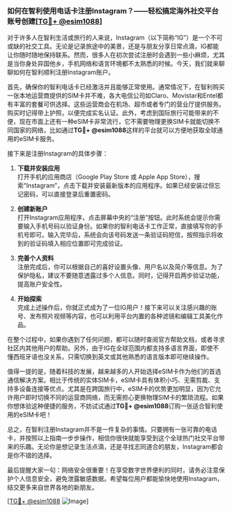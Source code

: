 ### 如何在智利使用电话卡注册Instagram？——轻松搞定海外社交平台账号创建[[TG💪+ @esim1088](https://t.me/s/esim1088)]

对于许多人在智利生活或旅行的人来说，Instagram（以下简称“IG”）是一个不可或缺的社交工具。无论是记录旅途中的美景，还是与朋友分享日常点滴，IG都能让你随时随地保持联系。然而，很多人在初次尝试注册时会遇到一些小麻烦，尤其是当你身处异国他乡，手机网络和语言环境都不太熟悉的时候。今天，我们就来聊聊如何在智利顺利注册Instagram账户。

首先，确保你的智利电话卡已经激活并且能够正常使用。通常情况下，在智利购买一张本地运营商提供的SIM卡并不难，各大电信公司如Claro、Movistar和Entel都有丰富的套餐可供选择。这些运营商会在机场、超市或者专门的营业厅提供服务。购买时记得带上护照，以便完成实名认证。此外，考虑到国际旅行可能带来的不便，现在市面上还有一种eSIM卡非常流行，它不需要物理更换SIM卡就能切换不同国家的网络，比如通过**TG💪+ @esim1088**这样的平台就可以方便地获取全球通用的eSIM卡服务。

接下来是注册Instagram的具体步骤：

1. **下载并安装应用**  
   打开手机的应用商店（Google Play Store 或 Apple App Store），搜索“Instagram”，点击下载并安装最新版本的应用程序。如果已经安装过但忘记密码，可以直接登录后重置密码。

2. **创建新账户**  
   打开Instagram应用程序，点击屏幕中央的“注册”按钮。此时系统会提示你需要输入手机号码以验证身份。如果你的智利电话卡工作正常，直接填写你的手机号即可。输入完毕后，系统会向该号码发送一条验证码短信，按照指示将收到的验证码填入相应位置即可完成验证。

3. **完善个人资料**  
   注册完成后，你可以根据自己的喜好设置头像、用户名以及简介等信息。为了保护隐私，建议不要随意透露过多个人信息。同时，记得开启两步验证功能，提高账户安全性。

4. **开始探索**  
   完成上述操作后，你就正式成为了一位IG用户！接下来可以关注感兴趣的账号、发布照片视频等内容，也可以利用平台内置的各种滤镜和编辑工具美化作品。

在整个过程中，如果你遇到了任何问题，都可以随时查阅官方帮助文档，或者寻求社区内其他用户的帮助。另外，由于IG在全球范围内都支持多语言界面，即使不懂西班牙语也没关系，只需切换到英文或其他熟悉的语言版本即可继续操作。

值得一提的是，随着科技的发展，越来越多的人开始选择eSIM卡作为他们的首选通信解决方案。相比于传统的实体SIM卡，eSIM卡具有体积小巧、无需剪裁、支持多设备连接等优点。尤其是在跨国旅行中，eSIM卡的优势更加明显，因为它允许用户即时切换不同的运营商网络，而无需担心更换物理SIM卡的繁琐流程。如果你想体验这种便捷的服务，不妨试试通过**TG💪+ @esim1088**订购一张适合智利使用的eSIM卡吧！

总之，在智利注册Instagram并不是一件复杂的事情。只要拥有一张可靠的电话卡，并按照以上指南一步步操作，相信你很快就能享受到这个全球热门社交平台带来的乐趣。无论你是想记录生活点滴，还是寻找志同道合的朋友，Instagram都会是你不错的选择。

最后提醒大家一句：网络安全很重要！在享受数字世界便利的同时，请务必注意保护个人信息安全，避免泄露敏感数据。希望每位用户都能愉快地使用Instagram，结交更多来自世界各地的新朋友。

[[TG💪+ @esim1088](https://t.me/s/esim1088) ![Image](https://i.postimg.cc/4NQfJmqS/Snipaste-2025-05-13-00-14-12.png)]